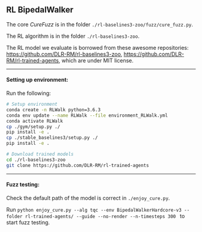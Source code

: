 ##  RL BipedalWalker


The core *CureFuzz* is in the folder `./rl-baselines3-zoo/fuzz/cure_fuzz.py`.

The RL algorithm is in the folder `./rl-baselines3-zoo`.

The RL model we evaluate is borrowed from these awesome repositories: https://github.com/DLR-RM/rl-baselines3-zoo, https://github.com/DLR-RM/rl-trained-agents, which are under MIT license.

----

#### Setting up environment:

Run the following:
```bash
# Setup environment
conda create -n RLWalk python=3.6.3
conda env update --name RLWalk --file environment_RLWalk.yml
conda activate RLWalk
cp ./gym/setup.py ./
pip install -e .
cp ./stable_baselines3/setup.py ./
pip install -e .

# Download trained models
cd ./rl-baselines3-zoo
git clone https://github.com/DLR-RM/rl-trained-agents
```

----

#### Fuzz testing:

Check the default path of the model is correct in `./enjoy_cure.py`. 

Run `python enjoy_cure.py --alg tqc --env BipedalWalkerHardcore-v3 --folder rl-trained-agents/ --guide --no-render --n-timesteps 300 ` to start fuzz testing.

